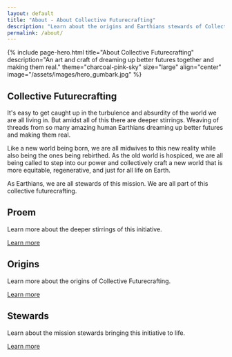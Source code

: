 ```yaml
---
layout: default
title: "About - About Collective Futurecrafting"
description: "Learn about the origins and Earthians stewards of Collective Futurecrafting"
permalink: /about/
---
```

{% include page-hero.html
  title="About Collective Futurecrafting"
  description="An art and craft of dreaming up better futures together and making them real."
  theme="charcoal-pink-sky"
  size="large"
  align="center"
  image="/assets/images/hero_gumbark.jpg"
%}

<div class="container">
  <div class="section-heading">
    <h2>Collective Futurecrafting</h2>
    <p>It's easy to get caught up in the turbulence and absurdity of the world we are all living in. But amidst all of this there are deeper stirrings. Weaving of threads from so many amazing human Earthians dreaming up better futures and making them real.</p>
    <p>Like a new world being born, we are all midwives to this new reality while also being the ones being rebirthed. As the old world is hospiced, we are all being called to step into our power and collectively craft a new world that is more equitable, regenerative, and just for all life on Earth.</p><p>As Earthians, we are all stewards of this mission. We are all part of this collective futurecrafting.</p>
  </div>
</div>
<!-- Card Content Grid -->
  <section class="content-grid">
    <div class="container">
      <div class="grid">
        <!-- Proem -->
        <div class="card card--terracotta">
          <h2>Proem</h2>
          <p>Learn more about the deeper stirrings of this initiative.</p>
          <a href="{{ '/about/proem' | relative_url }}" class="button button--primary">Learn more</a>
        </div>
        <!-- Origins -->
        <div class="card card--olive-green">
          <h2>Origins</h2>
          <p>Learn more about the origins of Collective Futurecrafting.</p>
          <a href="{{ '/about/origins' | relative_url }}" class="button button--primary">Learn more</a>
        </div>
        <!-- Stewards -->
        <div class="card card--sun-gold">
          <h2>Stewards</h2>
          <p>Learn about the mission stewards bringing this initiative to life.</p>
          <a href="{{ '/about/stewards' | relative_url }}" class="button button--primary">Learn more</a>
        </div>
      </div>
    </div>
  </section>